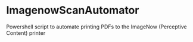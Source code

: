 # ImagenowScanAutomator
Powershell script to automate printing PDFs to the ImageNow (Perceptive Content) printer
